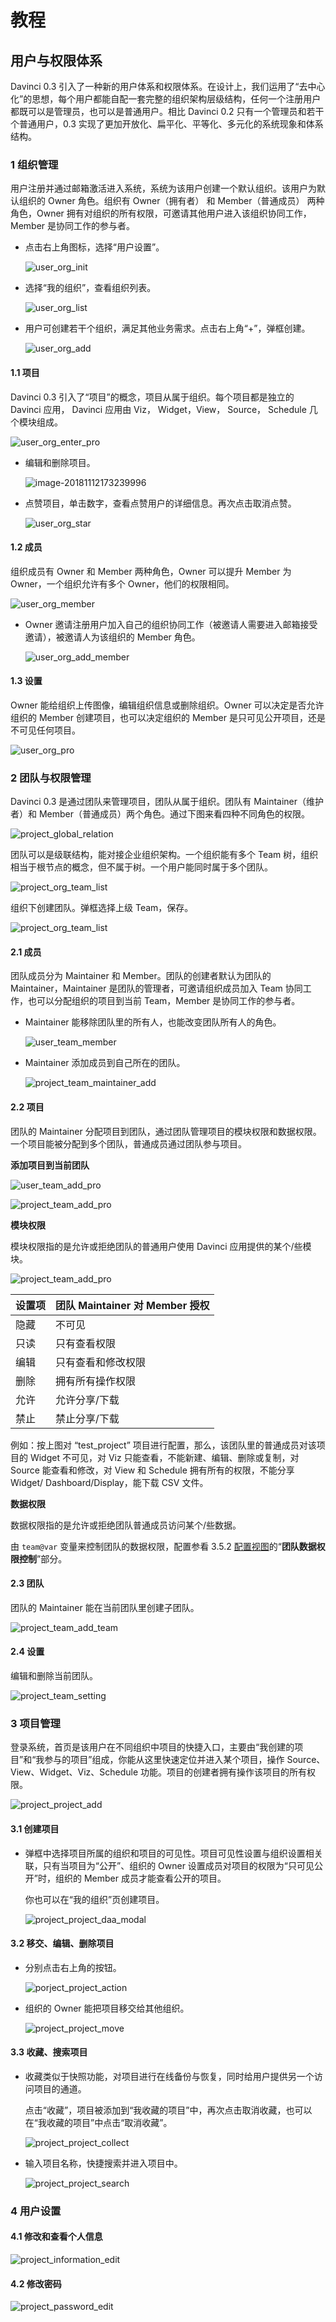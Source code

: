 # 教程

## 用户与权限体系

Davinci 0.3 引入了一种新的用户体系和权限体系。在设计上，我们运用了“去中心化”的思想，每个用户都能自配一套完整的组织架构层级结构，任何一个注册用户都既可以是管理员，也可以是普通用户。相比 Davinci 0.2 只有一个管理员和若干个普通用户，0.3 实现了更加开放化、扁平化、平等化、多元化的系统现象和体系结构。

### 1 组织管理

用户注册并通过邮箱激活进入系统，系统为该用户创建一个默认组织。该用户为默认组织的 Owner 角色。组织有 Owner（拥有者） 和 Member（普通成员） 两种角色，Owner 拥有对组织的所有权限，可邀请其他用户进入该组织协同工作，Member 是协同工作的参与者。

- 点击右上角图标，选择“用户设置”。

  ![user_org_init](/Users/wangfuying/Documents/myworkspace/Davinci_%E4%B8%9A%E5%8A%A1%E6%96%B9:%E5%9F%B9%E8%AE%AD/dv3/img/user_org_init.png)

- 选择“我的组织”，查看组织列表。

  ![user_org_list](/Users/wangfuying/Documents/myworkspace/Davinci_%E4%B8%9A%E5%8A%A1%E6%96%B9:%E5%9F%B9%E8%AE%AD/dv3/img/user_org_list.png)

- 用户可创建若干个组织，满足其他业务需求。点击右上角“+”，弹框创建。

  ![user_org_add](/Users/wangfuying/Documents/myworkspace/Davinci_%E4%B8%9A%E5%8A%A1%E6%96%B9:%E5%9F%B9%E8%AE%AD/dv3/img/user_org_add.png)

#### 1.1 项目

Davinci 0.3 引入了“项目”的概念，项目从属于组织。每个项目都是独立的 Davinci 应用， Davinci 应用由 Viz， Widget，View， Source， Schedule 几个模块组成。

![user_org_enter_pro](/Users/wangfuying/Documents/myworkspace/Davinci_%E4%B8%9A%E5%8A%A1%E6%96%B9:%E5%9F%B9%E8%AE%AD/dv3/img/user_org_enter_pro.png)

- 编辑和删除项目。

  ![image-20181112173239996](/Users/wangfuying/Library/Application%20Support/typora-user-images/image-20181112173239996.png)

- 点赞项目，单击数字，查看点赞用户的详细信息。再次点击取消点赞。

  ![user_org_star](/Users/wangfuying/Documents/myworkspace/Davinci_%E4%B8%9A%E5%8A%A1%E6%96%B9:%E5%9F%B9%E8%AE%AD/dv3/img/user_org_star.png)

#### 1.2 成员

组织成员有 Owner 和 Member 两种角色，Owner 可以提升 Member 为 Owner，一个组织允许有多个 Owner，他们的权限相同。

![user_org_member](/Users/wangfuying/Documents/myworkspace/Davinci_%E4%B8%9A%E5%8A%A1%E6%96%B9:%E5%9F%B9%E8%AE%AD/dv3/img/user_org_member.png)

- Owner 邀请注册用户加入自己的组织协同工作（被邀请人需要进入邮箱接受邀请），被邀请人为该组织的 Member 角色。

  ![user_org_add_member](/Users/wangfuying/Documents/myworkspace/Davinci_%E4%B8%9A%E5%8A%A1%E6%96%B9:%E5%9F%B9%E8%AE%AD/dv3/img/user_org_add_member.png)

#### 1.3 设置

Owner 能给组织上传图像，编辑组织信息或删除组织。Owner 可以决定是否允许组织的 Member 创建项目，也可以决定组织的 Member 是只可见公开项目，还是不可见任何项目。

![user_org_pro](/Users/wangfuying/Documents/myworkspace/Davinci_%E4%B8%9A%E5%8A%A1%E6%96%B9:%E5%9F%B9%E8%AE%AD/dv3/img/user_org_setting.png)

### 2 团队与权限管理

Davinci 0.3 是通过团队来管理项目，团队从属于组织。团队有 Maintainer（维护者）和 Member（普通成员）两个角色。通过下图来看四种不同角色的权限。

![project_global_relation](/Users/wangfuying/Documents/myworkspace/Davinci_%E4%B8%9A%E5%8A%A1%E6%96%B9:%E5%9F%B9%E8%AE%AD/dv3/img/project_global_relation.png)

团队可以是级联结构，能对接企业组织架构。一个组织能有多个 Team 树，组织相当于根节点的概念，但不属于树。一个用户能同时属于多个团队。

![project_org_team_list](/Users/wangfuying/Documents/myworkspace/Davinci_%E4%B8%9A%E5%8A%A1%E6%96%B9:%E5%9F%B9%E8%AE%AD/dv3/img/project_org_team_list.png)

组织下创建团队。弹框选择上级 Team，保存。

![project_org_team_list](/Users/wangfuying/Documents/myworkspace/Davinci_%E4%B8%9A%E5%8A%A1%E6%96%B9:%E5%9F%B9%E8%AE%AD/dv3/img/project_org_add_team.png)

#### 2.1 成员

团队成员分为 Maintainer 和 Member。团队的创建者默认为团队的 Maintainer，Maintainer 是团队的管理者，可邀请组织成员加入 Team 协同工作，也可以分配组织的项目到当前 Team，Member 是协同工作的参与者。

- Maintainer 能移除团队里的所有人，也能改变团队所有人的角色。

  ![user_team_member](/Users/wangfuying/Documents/myworkspace/Davinci_%E4%B8%9A%E5%8A%A1%E6%96%B9:%E5%9F%B9%E8%AE%AD/dv3/img/user_team_member.png)

- Maintainer 添加成员到自己所在的团队。

  ![project_team_maintainer_add](/Users/wangfuying/Documents/myworkspace/Davinci_%E4%B8%9A%E5%8A%A1%E6%96%B9:%E5%9F%B9%E8%AE%AD/dv3/img/project_team_maintainer_add.png)

#### 2.2 项目

团队的 Maintainer 分配项目到团队，通过团队管理项目的模块权限和数据权限。一个项目能被分配到多个团队，普通成员通过团队参与项目。

**添加项目到当前团队**

![user_team_add_pro](/Users/wangfuying/Documents/myworkspace/Davinci_%E4%B8%9A%E5%8A%A1%E6%96%B9:%E5%9F%B9%E8%AE%AD/dv3/img/user_team_add_pro.png)

![project_team_add_pro](/Users/wangfuying/Documents/myworkspace/Davinci_%E4%B8%9A%E5%8A%A1%E6%96%B9:%E5%9F%B9%E8%AE%AD/dv3/img/project_team_add_pro1.png)

**模块权限**

模块权限指的是允许或拒绝团队的普通用户使用 Davinci 应用提供的某个/些模块。

![project_team_add_pro](/Users/wangfuying/Documents/myworkspace/Davinci_%E4%B8%9A%E5%8A%A1%E6%96%B9:%E5%9F%B9%E8%AE%AD/dv3/img/project_team_add_pro2.png)

| 设置项 | 团队 Maintainer 对 Member 授权 |
| ------ | ------------------------------ |
| 隐藏   | 不可见                         |
| 只读   | 只有查看权限                   |
| 编辑   | 只有查看和修改权限             |
| 删除   | 拥有所有操作权限               |
| 允许   | 允许分享/下载                  |
| 禁止   | 禁止分享/下载                  |

例如：按上图对 “test_project” 项目进行配置，那么，该团队里的普通成员对该项目的 Widget 不可见，对 Viz 只能查看，不能新建、编辑、删除或复制，对 Source 能查看和修改，对 View 和 Schedule 拥有所有的权限，不能分享 Widget/ Dashboard/Display，能下载 CSV 文件。

**数据权限**

数据权限指的是允许或拒绝团队普通成员访问某个/些数据。

由 `team@var` 变量来控制团队的数据权限，配置参看 3.5.2 [配置视图]()的“**团队数据权限控制**”部分。

#### 2.3 团队

团队的 Maintainer 能在当前团队里创建子团队。

![project_team_add_team](/Users/wangfuying/Documents/myworkspace/Davinci_%E4%B8%9A%E5%8A%A1%E6%96%B9:%E5%9F%B9%E8%AE%AD/dv3/img/project_team_add_team.png)

#### 2.4 设置

编辑和删除当前团队。

![project_team_setting](/Users/wangfuying/Documents/myworkspace/Davinci_%E4%B8%9A%E5%8A%A1%E6%96%B9:%E5%9F%B9%E8%AE%AD/dv3/img/project_team_setting.png)

### 3 项目管理

登录系统，首页是该用户在不同组织中项目的快捷入口，主要由“我创建的项目”和“我参与的项目”组成，你能从这里快速定位并进入某个项目，操作 Source、View、Widget、Viz、Schedule 功能。项目的创建者拥有操作该项目的所有权限。

![project_project_add](/Users/wangfuying/Documents/myworkspace/Davinci_%E4%B8%9A%E5%8A%A1%E6%96%B9:%E5%9F%B9%E8%AE%AD/dv3/img/project_project_add.png)

#### 3.1 创建项目

- 弹框中选择项目所属的组织和项目的可见性。项目可见性设置与组织设置相关联，只有当项目为“公开”、组织的 Owner 设置成员对项目的权限为“只可见公开”时，组织的 Member 成员才能查看公开的项目。

  你也可以在“我的组织”页创建项目。

  ![project_project_daa_modal](/Users/wangfuying/Documents/myworkspace/Davinci_%E4%B8%9A%E5%8A%A1%E6%96%B9:%E5%9F%B9%E8%AE%AD/dv3/img/project_project_add_modal.png)

#### 3.2 移交、编辑、删除项目

- 分别点击右上角的按钮。

  ![porject_project_action](/Users/wangfuying/Documents/myworkspace/Davinci_%E4%B8%9A%E5%8A%A1%E6%96%B9:%E5%9F%B9%E8%AE%AD/dv3/img/porject_project_action.png)

- 组织的 Owner 能把项目移交给其他组织。

  ![project_project_move](/Users/wangfuying/Documents/myworkspace/Davinci_%E4%B8%9A%E5%8A%A1%E6%96%B9:%E5%9F%B9%E8%AE%AD/dv3/img/project_project_move.png)

#### 3.3 收藏、搜索项目

- 收藏类似于快照功能，对项目进行在线备份与恢复，同时给用户提供另一个访问项目的通道。

  点击“收藏”，项目被添加到“我收藏的项目”中，再次点击取消收藏，也可以在“我收藏的项目”中点击“取消收藏”。

  ![project_project_collect](/Users/wangfuying/Documents/myworkspace/Davinci_%E4%B8%9A%E5%8A%A1%E6%96%B9:%E5%9F%B9%E8%AE%AD/dv3/img/project_project_collect.png)

- 输入项目名称，快捷搜索并进入项目中。

  ![project_project_search](/Users/wangfuying/Documents/myworkspace/Davinci_%E4%B8%9A%E5%8A%A1%E6%96%B9:%E5%9F%B9%E8%AE%AD/dv3/img/project_project_search.png)

### 4 用户设置

#### 4.1 修改和查看个人信息

![project_information_edit](/Users/wangfuying/Documents/myworkspace/Davinci_%E4%B8%9A%E5%8A%A1%E6%96%B9:%E5%9F%B9%E8%AE%AD/dv3/img/project_information_edit.png)

#### 4.2 修改密码

![project_password_edit](/Users/wangfuying/Documents/myworkspace/Davinci_%E4%B8%9A%E5%8A%A1%E6%96%B9:%E5%9F%B9%E8%AE%AD/dv3/img/project_password_edit.png)